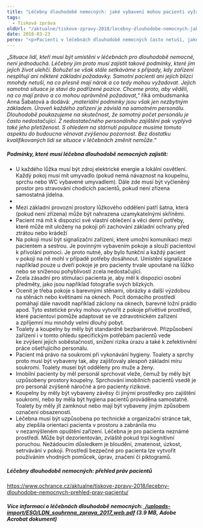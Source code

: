```yaml
---
title: "Léčebny dlouhodobě nemocných: jaké vybavení mohou pacienti vyžadovat?"
tags:
  - Tisková zpráva
oldUrl: "/aktualne/tiskove-zpravy-2018/lecebny-dlouhodobe-nemocnych-jake-vybaveni-mohou-pacienti-vyzadovat"
date: 2018-03-23
perex: "<p>Pacienti v léčebnách dlouhodobě nemocných často netuší, jaké služby a vybavení mohou očekávat a vyžadovat. Potřebné informace chybí také jejich příbuzným. Přinášíme proto přehled základních materiálních podmínek, které má každé takové zařízení splňovat. Ombudsmanka dlouhodobě monitoruje podmínky lidí, kteří jsou umístěni v léčebnách pro dlouhodobě nemocné. O svých zjištěních pravidelně informuje veřejnost.</p>"
---
```


<!-- imported from the old website -->

„<i>Situace lidí, kteří musí být umístěni v léčebnách pro dlouhodobě nemocné, není jednoduchá. Léčebny jim proto musí zajistit takové podmínky, které jim jejich život ulehčí. Bohužel se však stále setkáváme s případy, kdy zařízení nesplňují ani některé základní požadavky. Samotní pacienti ani jejich blízcí mnohdy netuší, na co přesně mají nárok a co tedy mohou vyžadovat. Jejich samotná situace je staví do podřízené pozice. Chceme proto, aby věděli, na co mají právo a co mohou oprávněně požadovat</i>,“ říká ombudsmanka Anna Šabatová a dodává: „<i>materiální podmínky jsou však jen nezbytným základem. Úroveň každého zařízení je závislá na samotném personálu. Dlouhodobě poukazujeme na skutečnost, že samotný počet personálu je často nedostačující. Z nedostatečného personálního zajištění pak vyplývá také jeho přetíženost. S ohledem na stárnutí populace musíme tomuto aspektu do budoucna věnovat zvýšenou pozornost. Bez dostatku kvalifikovaných lidí se situace v léčebnách změnit nemůže.</i>“    <h5>Podmínky, které musí léčebna dlouhodobě nemocných zajistit:</h5> <ul><li>U každého lůžka musí být zdroj elektrické energie a lokální osvětlení. Každý pokoj musí mít umyvadlo (pokud nemá návaznost na koupelnu, sprchu nebo WC vybavené umyvadlem). Dále zde musí být vyčleněný prostor pro stravování chodících pacientů, pokud není zřízena samostatná jídelna. </li><li> </li><li>Mezi základní provozní prostory lůžkového oddělení patří šatna, která (pokud není zřízena) může být nahrazena uzamykatelnými skříněmi. </li><li>Pacient má mít k dispozici své vlastní oblečení a věci denní potřeby, které může mít uloženy na pokoji při zachování základní ochrany před ztrátou nebo krádeží</li><li>Na pokoji musí být signalizační zařízení, které umožní komunikaci mezi pacientem a sestrou. Je povinným vybavením pokoje a slouží pacientovi k přivolání pomoci. Je proto nutné, aby bylo funkční a každý pacient v pokoji na ně mohl v případě potřeby dosáhnout. Umístění signalizace například pouze u dveří pokoje je pro pacienty trvale upoutané na lůžko nebo se sníženou pohyblivostí zcela nedostačující.</li><li>Zcela zásadní pro stimulaci pacienta je, aby měl k dispozici osobní předměty, jako jsou například fotografie svých blízkých.</li><li>Ocenit je třeba pokoje s barevnými stěnami, obrázky a další výzdobou na stěnách nebo květinami na oknech. Pocit domácího prostředí pomáhají dále navodit například záclony na oknech, barevné ložní prádlo apod. Tyto estetické prvky mohou vytvořit z pokoje přívětivé prostředí, které pacientovi pomůže adaptovat se ve zdravotnickém zařízení a zpříjemní mu mnohdy velmi dlouhý pobyt.</li><li>Toalety a koupelny by měly být standardně bezbariérové. Přizpůsobení zařízení i v tomto ohledu specifickým potřebám pacientů vede ke zvýšení jejich soběstačnosti, snížení rizika úrazu a také k zefektivnění práce ošetřujícího personálu.</li><li>Pacient má právo na soukromí při vykonávání hygieny. Toalety a sprchy proto musí být vybaveny tak, aby zajišťovaly alespoň základní míru soukromí. Toalety museí být odděleny pro muže a ženy.</li><li>Imobilní pacienty by měl personál sprchovat vleže, čemuž by měly být uzpůsobeny prostory koupelny. Sprchování imobilních pacientů vsedě je pro personál zvýšeně náročné a pro pacienty rizikové.</li><li>Koupelny by měly být vybaveny závěsy či jinými prostředky pro zajištění soukromí, nebo by měla být hygiena pacientů prováděna samostatně. Toalety by měly jít zamknout nebo mají být vybaveny jiným způsobem označení obsazenosti.</li><li>Léčebna musí být uzpůsobena po technické a organizační stránce tak, aby zlepšila orientaci pacienta v prostoru a zabránila mu v nezamýšleném opuštění zařízení. Léčebna je pro pacienta neznámé prostředí. Může být dezorientován, zvláště pokud trpí kognitivní poruchou. Nežádoucím důsledkem je bloudění, zmatenost, úzkost, setrvávání v pokoji. Prostředí bezpečné pro pacienta lze vytvořit používáním vhodných pomůcek, úprav, značení či piktogramů.</li></ul><p></p><h5>Léčebny dlouhodobě nemocných: přehled práv pacientů</h5><p><a href="https://www.ochrance.cz/aktualne/tiskove-zpravy-2018/lecebny-dlouhodobe-nemocnych-prehled-prav-pacientu/">https://www.ochrance.cz/aktualne/tiskove-zpravy-2018/lecebny-dlouhodobe-nemocnych-prehled-prav-pacientu/</a></p><p></p><h5>Více informací o léčebnách dlouhodobě nemocných:<a title="Otevření do nového okna" href="/uploads-import/ESO/LDN_souhrnna_zprava_2017_web.pdf" target="_blank">  /uploads-import/ESO/LDN_souhrnna_zprava_2017_web.pdf</a> (3.9 MB, Adobe Acrobat dokument)</h5><p> </p>
